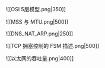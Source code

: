 ![[OSI 5层模型.png|350]]

![[MSS 与 MTU.png|500]]

![[DNS_NAT_ARP.png|250]]

![[TCP 拥塞控制的 FSM 描述.png|500]]

![[以太网的吞吐量.png|400]]
